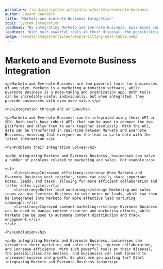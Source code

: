 ```yaml
---
permalink: /landings/system-integrations/marketo/evernote-business
author: Edward Saunders
title: "Marketo and Evernote Business Integration"
topic: System Integration
leadhead: "By integrating Marketo and Evernote Business, businesses can streamline their marketing and sales efforts, improve collaboration, and increase efficiency"
leadtext: "With such powerful tools at their disposal, the possibilities are endless, and businesses can look forward to increased success and growth. So what are you waiting for? Start integrating Marketo and Evernote Business today!"
image: /assets/images/articles/people-sitting-near-table.webp
---
```

<div class="arttext">	<h1>Marketo and Evernote Business Integration</h1>

	<p>Marketo and Evernote Business are two powerful tools for businesses of any size. Marketo is a marketing automation software, while Evernote Business is a note-taking and organization app. Both tools can be incredibly useful individually, but when integrated, they provide businesses with even more value.</p>

	<h2>Integration through API or SDK</h2>

	<p>Marketo and Evernote Business can be integrated using their API or SDK. Both tools have robust APIs that can be used to connect the two platforms and allow them to work together seamlessly. With the API, data can be transferred in real-time between Marketo and Evernote Business, ensuring that everyone on the team is up-to-date with the latest information.</p>

	<h2>Problems their Integration Solves</h2>

	<p>By integrating Marketo and Evernote Business, businesses can solve a number of problems related to marketing and sales. For example:</p>

	<ul>
		<li><strong>Increased efficiency:</strong> When Marketo and Evernote Business work together, teams can easily share important notes, leads, and tasks, allowing for more efficient collaboration and faster sales cycles.</li>
		<li><strong>Better lead nurturing:</strong> Marketing and sales teams can use Evernote Business to take notes on leads, which can then be integrated into Marketo for more effective lead nurturing campaigns.</li>
		<li><strong>Improved content marketing:</strong> Evernote Business can be used to manage content creation and marketing efforts, while Marketo can be used to automate content distribution and track engagement.</li>
	</ul>

	<h2>Conclusion</h2>

	<p>By integrating Marketo and Evernote Business, businesses can streamline their marketing and sales efforts, improve collaboration, and increase efficiency. With such powerful tools at their disposal, the possibilities are endless, and businesses can look forward to increased success and growth. So what are you waiting for? Start integrating Marketo and Evernote Business today!</p>
</div>